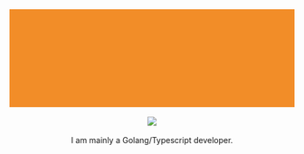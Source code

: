 <img src="./assets/NEW_BANNER.PNG" alt="banner">
<p align="center"><img src="https://skillicons.dev/icons?i=c,cpp,go,js,ts,html,css&theme=light" /></p>
<p align="center">I am mainly a Golang/Typescript developer.</p>
